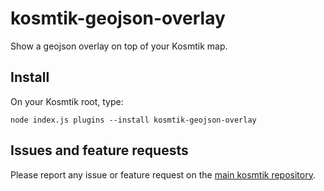 # kosmtik-geojson-overlay

Show a geojson overlay on top of your Kosmtik map.

## Install

On your Kosmtik root, type:

`node index.js plugins --install kosmtik-geojson-overlay`

## Issues and feature requests

Please report any issue or feature request on the [main kosmtik repository](https://github.com/kosmtik/kosmtik/issues).

